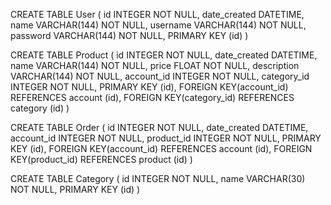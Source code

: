 CREATE TABLE User (
	id INTEGER NOT NULL, 
	date_created DATETIME, 
	name VARCHAR(144) NOT NULL, 
	username VARCHAR(144) NOT NULL, 
	password VARCHAR(144) NOT NULL, 
	PRIMARY KEY (id)
)

CREATE TABLE Product (
	id INTEGER NOT NULL, 
	date_created DATETIME, 
	name VARCHAR(144) NOT NULL, 
	price FLOAT NOT NULL, 
	description VARCHAR(144) NOT NULL, 
	account_id INTEGER NOT NULL, 
	category_id INTEGER NOT NULL, 
	PRIMARY KEY (id), 
	FOREIGN KEY(account_id) REFERENCES account (id), 
	FOREIGN KEY(category_id) REFERENCES category (id)
)

CREATE TABLE Order (
	id INTEGER NOT NULL, 
	date_created DATETIME, 
	account_id INTEGER NOT NULL, 
	product_id INTEGER NOT NULL, 
	PRIMARY KEY (id), 
	FOREIGN KEY(account_id) REFERENCES account (id), 
	FOREIGN KEY(product_id) REFERENCES product (id)
)

CREATE TABLE Category (
	id INTEGER NOT NULL, 
	name VARCHAR(30) NOT NULL, 
	PRIMARY KEY (id)
)

